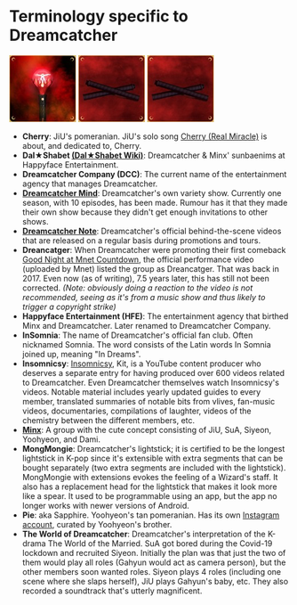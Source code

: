 # Terminology specific to Dreamcatcher

![MongMongie](images/mongmongie.g.jpg) ![MongMongie (Extensions)](images/mongmongie_extension.g.jpg) ![MongMongie replacement head](images/mongmongie_extension.g.jpg)

* **Cherry**: JiU's pomeranian. JiU's solo song [Cherry (Real Miracle)](https://www.youtube.com/watch?v=2L0q-nWS1xA) is
  about, and dedicated to, Cherry.
* **Dal★Shabet [(Dal★Shabet Wiki)](https://dalshabet.fandom.com/wiki/Dalshabet_Wiki)**: Dreamcatcher & Minx' sunbaenims at Happyface
  Entertainment.
* **Dreamcatcher Company (DCC)**: The current name of the entertainment agency that manages Dreamcatcher.
* **[Dreamcatcher Mind](https://www.youtube.com/playlist?list=PLmNaKWy1cIoF57e1tG9BTdbHv1sOIGllr)**: Dreamcatcher's own variety show. Currently
  one season, with 10 episodes, has been made. Rumour has it that they made their own show because they didn't get enough invitations to other shows.
* **[Dreamcatcher Note](https://www.youtube.com/playlist?list=PLmNaKWy1cIoF84UDSoRR7mhwTVJ3EVp6w)**: Dreamcatcher's official behind-the-scene videos that are released on a regular basis during promotions and tours.
* **Dreancatger**: When Dreamcatcher were promoting their first comeback [Good Night at Mnet Countdown](https://www.youtube.com/watch?v=IyK13KctCY8), the official performance video (uploaded by Mnet) listed the group as Dreancatger.
  That was back in 2017. Even now (as of writing), 7.5 years later, this has still not been corrected. *(Note: obviously doing a reaction to the video is not recommended, seeing as it's from a music show and thus likely to trigger a copyright strike)*
* **Happyface Entertainment (HFE)**: The entertainment agency that birthed Minx and Dreamcatcher. Later renamed to Dreamcatcher Company.
* **InSomnia**: The name of Dreamcatcher's official fan club. Often nicknamed Somnia. The word consists of the Latin words In Somnia joined up, meaning "In Dreams".
* **Insomnicsy**: [Insomnicsy](https://www.youtube.com/@insomnicsy), Kit, is a YouTube content producer who deserves a separate entry for having produced over 600 videos related to Dreamcatcher.
  Even Dreamcatcher themselves watch Insomnicsy's videos. Notable material includes yearly updated guides to every member, translated summaries of notable bits from vlives,
  fan-music videos, documentaries, compilations of laughter, videos of the chemistry between the different members, etc.
* **[Minx](A_brief_history_of_Minx.md)**: A group with the cute concept consisting of JiU, SuA, Siyeon, Yoohyeon, and Dami.
* **MongMongie**: Dreamcatcher's lightstick; it is certified to be the longest lightstick in K-pop since it's extensible with extra segments
  that can be bought separately (two extra segments are included with the lightstick). MongMongie with extensions evokes the feeling of
  a Wizard's staff. It also has a replacement head for the lightstick that makes it look more like a spear. It used to be programmable using
  an app, but the app no longer works with newer versions of Android.
* **Pie**: aka Sapphire. Yoohyeon's tan pomeranian. Has its own [Instagram account](https://www.instagram.com/havesomepiee/), curated by Yoohyeon's brother.
* **The World of Dreamcatcher**: Dreamcatcher's interpretation of the K-drama The World of the Married.
  SuA got bored during the Covid-19 lockdown and recruited Siyeon. Initially the plan was that just the two of them would play all roles (Gahyun would act as camera person),
  but the other members soon wanted roles. Siyeon plays 4 roles (including one scene where she slaps herself), JiU plays Gahyun's baby, etc.
  They also recorded a soundtrack that's utterly magnificent.
